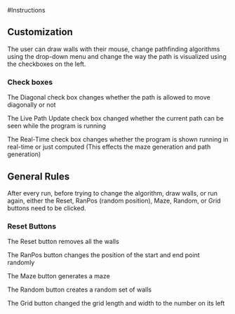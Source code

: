 #Instructions
## Customization
The user can draw walls with their mouse, change pathfinding algorithms using the drop-down menu and change the way the path is visualized using the checkboxes on the left.
### Check boxes
The Diagonal check box changes whether the path is allowed to move diagonally or not

The Live Path Update check box changed whether the current path can be seen while the program is running

The Real-Time check box changes whether the program is shown running in real-time or just computed (This effects the maze generation and path generation)

## General Rules
After every run, before trying to change the algorithm, draw walls, or run again, either the Reset, RanPos (random position), Maze, Random, or Grid buttons need to be clicked.
### Reset Buttons
The Reset button removes all the walls

The RanPos button changes the position of the start and end point randomly

The Maze button generates a maze

The Random button creates a random set of walls

The Grid button changed the grid length and width to the number on its left
